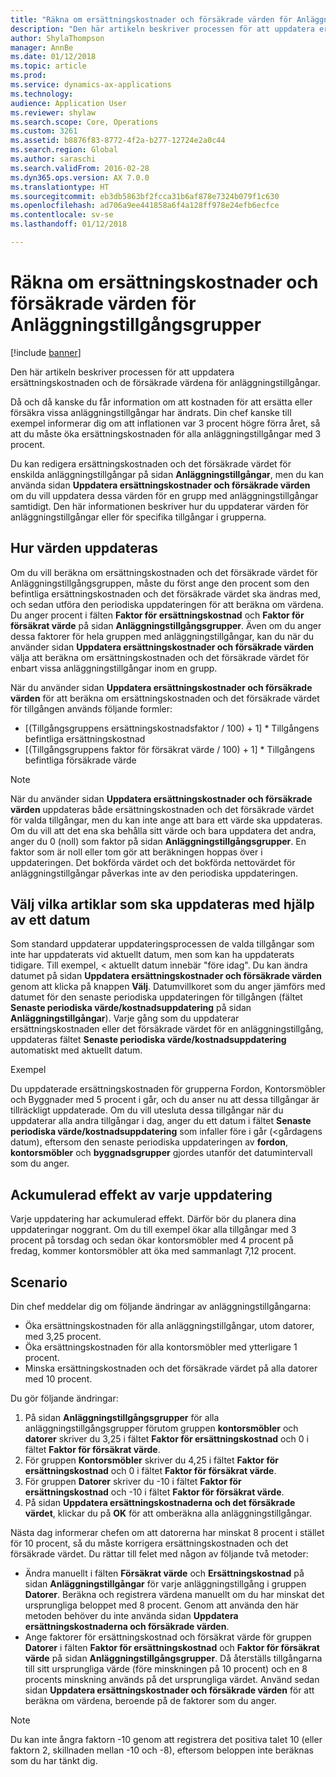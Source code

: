 ```yaml
---
title: "Räkna om ersättningskostnader och försäkrade värden för Anläggningstillgångsgrupper"
description: "Den här artikeln beskriver processen för att uppdatera ersättningskostnaden och de försäkrade värdena för anläggningstillgångar."
author: ShylaThompson
manager: AnnBe
ms.date: 01/12/2018
ms.topic: article
ms.prod: 
ms.service: dynamics-ax-applications
ms.technology: 
audience: Application User
ms.reviewer: shylaw
ms.search.scope: Core, Operations
ms.custom: 3261
ms.assetid: b8876f83-8772-4f2a-b277-12724e2a0c44
ms.search.region: Global
ms.author: saraschi
ms.search.validFrom: 2016-02-28
ms.dyn365.ops.version: AX 7.0.0
ms.translationtype: HT
ms.sourcegitcommit: eb3db5863bf2fcca31b6af878e7324b079f1c630
ms.openlocfilehash: ad706a9ee441858a6f4a128ff978e24efb6ecfce
ms.contentlocale: sv-se
ms.lasthandoff: 01/12/2018

---
```


# <a name="recalculate-replacement-costs-and-insured-values-for-fixed-asset-groups"></a>Räkna om ersättningskostnader och försäkrade värden för Anläggningstillgångsgrupper

[!include [banner](../includes/banner.md)]

Den här artikeln beskriver processen för att uppdatera ersättningskostnaden och de försäkrade värdena för anläggningstillgångar.

Då och då kanske du får information om att kostnaden för att ersätta eller försäkra vissa anläggningstillgångar har ändrats. Din chef kanske till exempel informerar dig om att inflationen var 3 procent högre förra året, så att du måste öka ersättningskostnaden för alla anläggningstillgångar med 3 procent. 

Du kan redigera ersättningskostnaden och det försäkrade värdet för enskilda anläggningstillgångar på sidan **Anläggningstillgångar**, men du kan använda sidan **Uppdatera ersättningskostnader och försäkrade värden** om du vill uppdatera dessa värden för en grupp med anläggningstillgångar samtidigt. Den här informationen beskriver hur du uppdaterar värden för anläggningstillgångar eller för specifika tillgångar i grupperna.

## <a name="how-values-are-updated"></a> Hur värden uppdateras
Om du vill beräkna om ersättningskostnaden och det försäkrade värdet för Anläggningstillgångsgruppen, måste du först ange den procent som den befintliga ersättningskostnaden och det försäkrade värdet ska ändras med, och sedan utföra den periodiska uppdateringen för att beräkna om värdena. Du anger procent i fälten **Faktor för ersättningskostnad** och **Faktor för försäkrat värde** på sidan **Anläggningstillgångsgrupper**. Även om du anger dessa faktorer för hela gruppen med anläggningstillgångar, kan du när du använder sidan **Uppdatera ersättningskostnader och försäkrade värden** välja att beräkna om ersättningskostnaden och det försäkrade värdet för enbart vissa anläggningstillgångar inom en grupp. 

När du använder sidan **Uppdatera ersättningskostnader och försäkrade värden** för att beräkna om ersättningskostnaden och det försäkrade värdet för tillgången används följande formler:

-   \[(Tillgångsgruppens ersättningskostnadsfaktor / 100) + 1\] \* Tillgångens befintliga ersättningskostnad
-   \[(Tillgångsgruppens faktor för försäkrat värde / 100) + 1\] \* Tillgångens befintliga försäkrade värde

> [!NOTE] 
> När du använder sidan **Uppdatera ersättningskostnader och försäkrade värden** uppdateras både ersättningskostnaden och det försäkrade värdet för valda tillgångar, men du kan inte ange att bara ett värde ska uppdateras. Om du vill att det ena ska behålla sitt värde och bara uppdatera det andra, anger du 0 (noll) som faktor på sidan **Anläggningstillgångsgrupper**. En faktor som är noll eller tom gör att beräkningen hoppas över i uppdateringen. Det bokförda värdet och det bokförda nettovärdet för anläggningstillgångar påverkas inte av den periodiska uppdateringen. 

## <a name="how-to-use-a-date-to-select-which-items-to-update"></a> Välj vilka artiklar som ska uppdateras med hjälp av ett datum
Som standard uppdaterar uppdateringsprocessen de valda tillgångar som inte har uppdaterats vid aktuellt datum, men som kan ha uppdaterats tidigare. Till exempel, &lt; aktuellt datum innebär "före idag". Du kan ändra datumet på sidan **Uppdatera ersättningskostnader och försäkrade värden** genom att klicka på knappen **Välj**. Datumvillkoret som du anger jämförs med datumet för den senaste periodiska uppdateringen för tillgången (fältet **Senaste periodiska värde/kostnadsuppdatering** på sidan **Anläggningstillgångar**). Varje gång som du uppdaterar ersättningskostnaden eller det försäkrade värdet för en anläggningstillgång, uppdateras fältet **Senaste periodiska värde/kostnadsuppdatering** automatiskt med aktuellt datum. 

Exempel 

Du uppdaterade ersättningskostnaden för grupperna Fordon, Kontorsmöbler och Byggnader med 5 procent i går, och du anser nu att dessa tillgångar är tillräckligt uppdaterade. Om du vill utesluta dessa tillgångar när du uppdaterar alla andra tillgångar i dag, anger du ett datum i fältet **Senaste periodiska värde/kostnadsuppdatering** som infaller före i går (&lt;gårdagens datum), eftersom den senaste periodiska uppdateringen av **fordon**, **kontorsmöbler** och **byggnadsgrupper** gjordes utanför det datumintervall som du anger.

## <a name="cumulative-effect-of-each-update"></a> Ackumulerad effekt av varje uppdatering
Varje uppdatering har ackumulerad effekt. Därför bör du planera dina uppdateringar noggrant. Om du till exempel ökar alla tillgångar med 3 procent på torsdag och sedan ökar kontorsmöbler med 4 procent på fredag, kommer kontorsmöbler att öka med sammanlagt 7,12 procent.

## <a name="scenario"></a>Scenario
Din chef meddelar dig om följande ändringar av anläggningstillgångarna:
-   Öka ersättningskostnaden för alla anläggningstillgångar, utom datorer, med 3,25 procent.
-   Öka ersättningskostnaden för alla kontorsmöbler med ytterligare 1 procent.
-   Minska ersättningskostnaden och det försäkrade värdet på alla datorer med 10 procent.

Du gör följande ändringar:
1.  På sidan **Anläggningstillgångsgrupper** för alla anläggningstillgångsgrupper förutom gruppen **kontorsmöbler** och **datorer** skriver du 3,25 i fältet **Faktor för ersättningskostnad** och 0 i fältet **Faktor för försäkrat värde**.
2.  För gruppen **Kontorsmöbler** skriver du 4,25 i fältet **Faktor för ersättningskostnad** och 0 i fältet **Faktor för försäkrat värde**.
3.  För gruppen **Datorer** skriver du -10 i fältet **Faktor för ersättningskostnad** och -10 i fältet **Faktor för försäkrat värde**.
4.  På sidan **Uppdatera ersättningskostnaderna och det försäkrade värdet**, klickar du på **OK** för att omberäkna alla anläggningstillgångar.

Nästa dag informerar chefen om att datorerna har minskat 8 procent i stället för 10 procent, så du måste korrigera ersättningskostnaden och det försäkrade värdet. Du rättar till felet med någon av följande två metoder:
-   Ändra manuellt i fälten **Försäkrat värde** och **Ersättningskostnad** på sidan **Anläggningstillgångar** för varje anläggningstillgång i gruppen **Datorer**. Beräkna och registrera värdena manuellt om du har minskat det ursprungliga beloppet med 8 procent. Genom att använda den här metoden behöver du inte använda sidan **Uppdatera ersättningskostnaderna och försäkrade värden**.
-   Ange faktorer för ersättningskostnad och försäkrat värde för gruppen **Datorer** i fälten **Faktor för ersättningskostnad** och **Faktor för försäkrat värde** på sidan **Anläggningstillgångsgrupper**. Då återställs tillgångarna till sitt ursprungliga värde (före minskningen på 10 procent) och en 8 procents minskning används på det ursprungliga värdet. Använd sedan sidan **Uppdatera ersättningskostnader och försäkrade värden** för att beräkna om värdena, beroende på de faktorer som du anger.

> [!NOTE]  
> Du kan inte ångra faktorn -10 genom att registrera det positiva talet 10 (eller faktorn 2, skillnaden mellan -10 och -8), eftersom beloppen inte beräknas som du har tänkt dig. 






